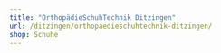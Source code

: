 ```yaml
---
title: "OrthopädieSchuhTechnik Ditzingen"
url: /ditzingen/orthopaedieschuhtechnik-ditzingen/
shop: Schuhe
---
```

